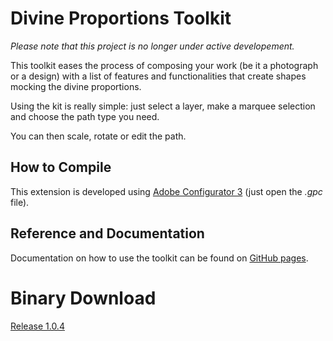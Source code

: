 # Divine Proportions Toolkit

_Please note that this project is no longer under active developement._

This toolkit eases the process of composing your work (be it a photograph or a design) with a list of features and functionalities that create shapes mocking the divine proportions.

Using the kit is really simple: just select a layer, make a marquee selection and choose the path type you need.

You can then scale, rotate or edit the path.

## How to Compile

This extension is developed using [Adobe Configurator 3](http://labs.adobe.com/downloads/configurator.html) (just open the _.gpc_ file).

## Reference and Documentation

Documentation on how to use the toolkit can be found on [GitHub pages](http://marcosecchi.github.io/divine_proportions_toolkit/).

# Binary Download

[Release 1.0.4](http://marcosecchi.github.io/divine_proportions_toolkit/assets/divine_proportions_toolkit_1_0_4.zip)
